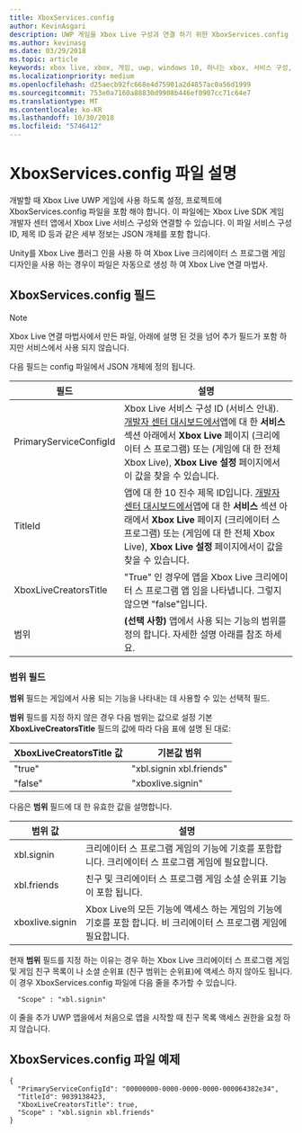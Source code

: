 ```yaml
---
title: XboxServices.config
author: KevinAsgari
description: UWP 게임을 Xbox Live 구성과 연결 하기 위한 XboxServices.config 파일에 설명 합니다.
ms.author: kevinasg
ms.date: 03/29/2018
ms.topic: article
keywords: xbox live, xbox, 게임, uwp, windows 10, 하나는 xbox, 서비스 구성, xboxservices.config
ms.localizationpriority: medium
ms.openlocfilehash: d25aecb92fc668e4d75901a2d4857ac0a56d1999
ms.sourcegitcommit: 753e0a7160a88830d9908b446ef0907cc71c64e7
ms.translationtype: MT
ms.contentlocale: ko-KR
ms.lasthandoff: 10/30/2018
ms.locfileid: "5746412"
---
```

# <a name="xboxservicesconfig-file-description"></a>XboxServices.config 파일 설명

개발할 때 Xbox Live UWP 게임에 사용 하도록 설정, 프로젝트에 XboxServices.config 파일을 포함 해야 합니다.  이 파일에는 Xbox Live SDK 게임 개발자 센터 앱에서 Xbox Live 서비스 구성와 연결할 수 있습니다. 이 파일 서비스 구성 ID, 제목 ID 등과 같은 세부 정보는 JSON 개체를 포함 합니다.

Unity를 Xbox Live 플러그 인을 사용 하 여 Xbox Live 크리에이터 스 프로그램 게임 디자인을 사용 하는 경우이 파일은 자동으로 생성 하 여 Xbox Live 연결 마법사.

## <a name="xboxservicesconfig-fields"></a>XboxServices.config 필드

>[!NOTE]
> Xbox Live 연결 마법사에서 만든 파일, 아래에 설명 된 것을 넘어 추가 필드가 포함 하지만 서비스에서 사용 되지 않습니다.

다음 필드는 config 파일에서 JSON 개체에 정의 됩니다.

필드 | 설명
--- | ---
PrimaryServiceConfigId  |  Xbox Live 서비스 구성 ID (서비스 안내). [개발자 센터 대시보드에서](https://developer.microsoft.com/en-us/dashboard)앱에 대 한 **서비스** 섹션 아래에서 **Xbox Live** 페이지 (크리에이터 스 프로그램) 또는 (게임에 대 한 전체 Xbox Live), **Xbox Live 설정** 페이지에서이 값을 찾을 수 있습니다.
TitleId  |  앱에 대 한 10 진수 제목 ID입니다. [개발자 센터 대시보드에서](https://developer.microsoft.com/en-us/dashboard)앱에 대 한 **서비스** 섹션 아래에서 **Xbox Live** 페이지 (크리에이터 스 프로그램) 또는 (게임에 대 한 전체 Xbox Live), **Xbox Live 설정** 페이지에서이 값을 찾을 수 있습니다.
XboxLiveCreatorsTitle  |  "True" 인 경우에 앱을 Xbox Live 크리에이터 스 프로그램 앱 임을 나타냅니다. 그렇지 않으면 "false"입니다.
범위  |  **(선택 사항)** 앱에서 사용 되는 기능의 범위를 정의 합니다. 자세한 설명 아래를 참조 하세요.

### <a name="scope-field"></a>범위 필드

**범위** 필드는 게임에서 사용 되는 기능을 나타내는 데 사용할 수 있는 선택적 필드.


**범위** 필드를 지정 하지 않은 경우 다음 범위는 값으로 설정 기본 **XboxLiveCreatorsTitle** 필드의 값에 따라 다음 표에 설명 된 대로:

XboxLiveCreatorsTitle 값 | 기본값 범위
--- | ---
"true"  |  "xbl.signin xbl.friends"
"false"  |  "xboxlive.signin"



다음은 **범위** 필드에 대 한 유효한 값을 설명합니다.

범위 값 | 설명
--- | ---
xbl.signin  | 크리에이터 스 프로그램 게임의 기능에 기호를 포함합니다. 크리에이터 스 프로그램 게임에 필요합니다.
xbl.friends | 친구 및 크리에이터 스 프로그램 게임 소셜 순위표 기능이 포함 됩니다.
xboxlive.signin | Xbox Live의 모든 기능에 액세스 하는 게임의 기능에 기호를 포함 합니다. 비 크리에이터 스 프로그램 게임에 필요합니다.

현재 **범위** 필드를 지정 하는 이유는 경우 하는 Xbox Live 크리에이터 스 프로그램 게임 및 게임 친구 목록이 나 소셜 순위표 (친구 범위는 순위표)에 액세스 하지 않아도 됩니다. 이 경우 XboxServices.config 파일에 다음 줄을 추가할 수 있습니다.

```
  "Scope" : "xbl.signin"
```

이 줄을 추가 UWP 앱을에서 처음으로 앱을 시작할 때 친구 목록 액세스 권한을 요청 하지 않습니다.

## <a name="example-xboxservicesconfig-file"></a>XboxServices.config 파일 예제

```
{
  "PrimaryServiceConfigId": "00000000-0000-0000-0000-000064382e34",
  "TitleId": 9039138423,
  "XboxLiveCreatorsTitle": true,
  "Scope" : "xbl.signin xbl.friends"
}
```
